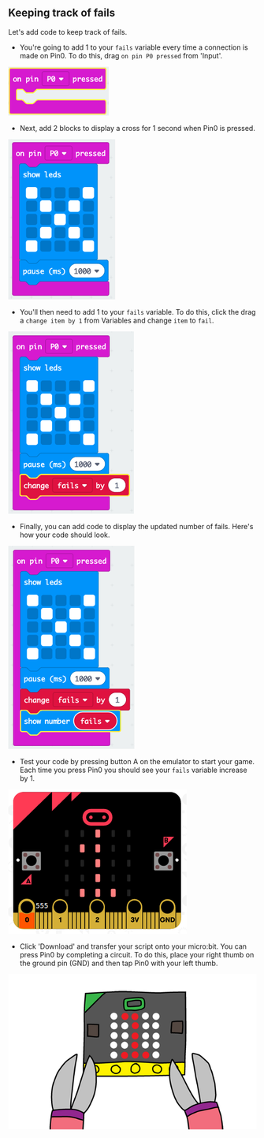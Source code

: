 ## Keeping track of fails

Let's add code to keep track of fails.

+ You're going to add 1 to your `fails` variable every time a connection is made on Pin0. To do this, drag `on pin P0 pressed` from 'Input'.

![ruutukaappaus](images/frustration-pressPin0.png)

+ Next, add 2 blocks to display a cross for 1 second when Pin0 is pressed.

![ruutukaappaus](images/frustration-pin0-x.png)

+ You'll then need to add 1 to your `fails` variable. To do this, click the drag a `change item by 1` from Variables and change `item` to `fail`. 

![ruutukaappaus](images/frustration-pin0-fails.png)

+ Finally, you can add code to display the updated number of fails. Here's how your code should look.

![ruutukaappaus](images/frustration-pin0-code.png)

+ Test your code by pressing button A on the emulator to start your game. Each time you press Pin0 you should see your `fails` variable increase by 1.

![ruutukaappaus](images/frustration-pin0-test.png)

+ Click 'Download' and transfer your script onto your micro:bit. You can press Pin0 by completing a circuit. To do this, place your right thumb on the ground pin (GND) and then tap Pin0 with your left thumb.

![ruutukaappaus](images/frustration-pin0-compile.png)